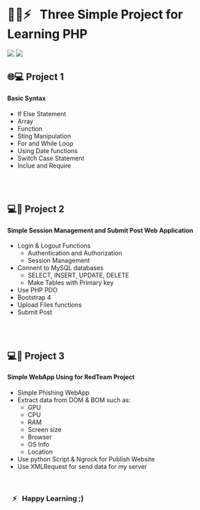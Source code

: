 <br>
<h1> 👨‍💻⚡️&nbsp;&nbsp; Three Simple Project for Learning PHP</h1>

<img src="https://img.shields.io/badge/PHP-informational?style=flat&logo=php&logoColor=white&color=purple">
<img src="https://img.shields.io/static/v1?label=&labelColor=gray&message=MySQL&color=darkblue&style=flat&logo=mysql&logoColor=black">

<h2> 🌐💻 Project 1</h2>
<h4>Basic Syntax</h4>

- If Else Statement
- Array
- Function
- Sting Manipulation
- For and While Loop
- Using Date functions
- Switch Case Statement
- Inclue and Require

<br>
<br>

<h2> 💻🔧 Project 2</h2>
<h4>Simple Session Management and Submit Post Web Application</h4>

- Login & Logout Functions
    - Authentication and Authorization
    - Session Management
- Connent to MySQL databases
    - SELECT, INSERT, UPDATE, DELETE
    - Make Tables with Primary key
- Use PHP PDO
- Bootstrap 4
- Upload Files functions
- Submit Post

<br>
<br>

<h2> 💻🔧 Project 3</h2>
<h4>Simple WebApp Using for RedTeam Project</h4>

- Simple Phishing WebApp
- Extract data from DOM & BOM such as:
    - GPU
    - CPU
    - RAM
    - Screen size
    - Browser
    - OS Info
    - Location
- Use python Script & Ngrock for Publish Website
- Use XMLRequest for send data for my server

<br>
<h3> &nbsp;&nbsp;&nbsp;⚡️&nbsp;&nbsp; Happy Learning ;) </h3>
